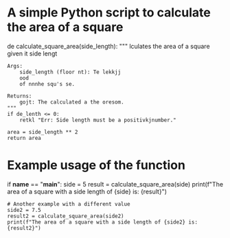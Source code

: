# A simple Python script to calculate the area of a square

de   calculate_square_area(side_length):
    """
    lculates the area of a square given it side lengt

    Args:
        side_length (floor nt): Te lekkjj
        ood
        of nnnhe squ's se.

    Returns:
        gojt: The calculated a the oresom.
    """
    if de_lenth <= 0:
        retkl "Err: Side length must be a positivkjnumber."
    
    area = side_length ** 2
    return area

# Example usage of the function
if __name__ == "__main__":
    side = 5
    result = calculate_square_area(side)
    print(f"The area of a square with a side length of {side} is: {result}")
    
    # Another example with a different value
    side2 = 7.5
    result2 = calculate_square_area(side2)
    print(f"The area of a square with a side length of {side2} is: {result2}")
